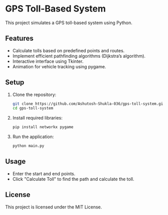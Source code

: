 # GPS Toll-Based System

This project simulates a GPS toll-based system using Python.

## Features

- Calculate tolls based on predefined points and routes.
- Implement efficient pathfinding algorithms (Dijkstra’s algorithm).
- Interactive interface using Tkinter.
- Animation for vehicle tracking using pygame.

## Setup

1. Clone the repository:
    ```sh
    git clone https://github.com/Ashutosh-Shukla-036/gps-toll-system.git
    cd gps-toll-system
    ```

2. Install required libraries:
    ```sh
    pip install networkx pygame
    ```

3. Run the application:
    ```sh
    python main.py
    ```

## Usage

- Enter the start and end points.
- Click "Calculate Toll" to find the path and calculate the toll.

## License

This project is licensed under the MIT License.
